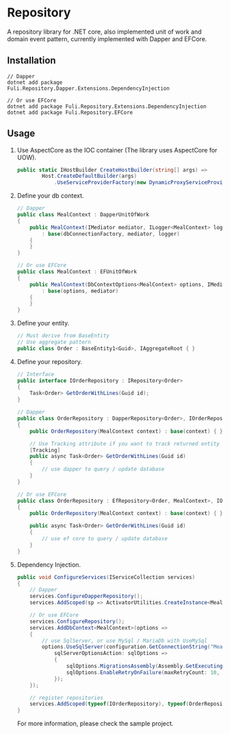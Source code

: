 # Repository

A repository library for .NET core, also implemented unit of work and domain event pattern, currently implemented with Dapper and EFCore.

## Installation
```
// Dapper
dotnet add package Fuli.Repository.Dapper.Extensions.DependencyInjection

// Or use EFCore
dotnet add package Fuli.Repository.Extensions.DependencyInjection
dotnet add package Fuli.Repository.EFCore
```

## Usage

1. Use AspectCore as the IOC container (The library uses AspectCore for UOW).

    ```c#
    public static IHostBuilder CreateHostBuilder(string[] args) =>
            Host.CreateDefaultBuilder(args)
                .UseServiceProviderFactory(new DynamicProxyServiceProviderFactory());
    ```

2. Define your db context.

    ```c#
    // Dapper
    public class MealContext : DapperUnitOfWork
    {
        public MealContext(IMediator mediator, ILogger<MealContext> logger, IDbConnectionFactory dbConnectionFactory) 
            : base(dbConnectionFactory, mediator, logger)
        {
        }
    }

    // Or use EFCore
    public class MealContext : EFUnitOfWork
    {
        public MealContext(DbContextOptions<MealContext> options, IMediator mediator) 
            : base(options, mediator)
        {
        }
    }
    ```

3. Define your entity.

    ```c#
    // Must derive from BaseEntity
    // Use aggregate pattern
    public class Order : BaseEntity1<Guid>, IAggregateRoot { }
    ```

4. Define your repository.

    ```c#
    // Interface
    public interface IOrderRepository : IRepository<Order> 
    {
        Task<Order> GetOrderWithLines(Guid id);
    }

    // Dapper
    public class OrderRepository : DapperRepository<Order>, IOrderRepository
    {
        public OrderRepository(MealContext context) : base(context) { }

        // Use Tracking attribute if you want to track returned entity
        [Tracking]
        public async Task<Order> GetOrderWithLines(Guid id) 
        { 
            // use dapper to query / update database    
        }
    }

    // Or use EFCore
    public class OrderRepository : EfRepository<Order, MealContext>, IOrderRepository 
    { 
        public OrderRepository(MealContext context) : base(context) { }

        public async Task<Order> GetOrderWithLines(Guid id) 
        {
            // use ef core to query / update database 
        }
    }
    ```

5. Dependency Injection.

    ```c#
    public void ConfigureServices(IServiceCollection services)
    {
        // Dapper
        services.ConfigureDapperRepository();
        services.AddScoped(sp => ActivatorUtilities.CreateInstance<MealContext>(sp, new SqlServerDbConnectionFactory(configuration.GetConnectionString("MealConnection"))));

        // Or use EFCore
        services.ConfigureRepository();
        services.AddDbContext<MealContext>(options =>
        {
            // use SqlServer, or use MySql / MariaDb with UseMySql
            options.UseSqlServer(configuration.GetConnectionString("MealConnection"),
                sqlServerOptionsAction: sqlOptions =>
                {
                    sqlOptions.MigrationsAssembly(Assembly.GetExecutingAssembly().GetName().Name);
                    sqlOptions.EnableRetryOnFailure(maxRetryCount: 10, maxRetryDelay: TimeSpan.FromSeconds(30), errorNumbersToAdd: null);
                });
        });

        // register repositories
        services.AddScoped(typeof(IOrderRepository), typeof(OrderRepository));
    }
    ```

    For more information, please check the sample project.
